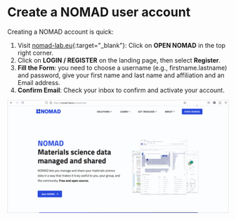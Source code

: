# Create a NOMAD user account

Creating a NOMAD account is quick:

1. Visit [nomad-lab.eu](https://nomad-lab.eu){:target="_blank"}: Click on **OPEN NOMAD** in the top right corner.
2. Click on **LOGIN / REGISTER** on the landing page, then select **Register**.
3. **Fill the Form**: you need to choose a username (e.g., firstname.lastname) and password, give your first name and last name and affiliation and an Email address.
4. **Confirm Email**: Check your inbox to confirm and activate your account.

![NOMAD Registration](images/NOMAD_registration.gif)

